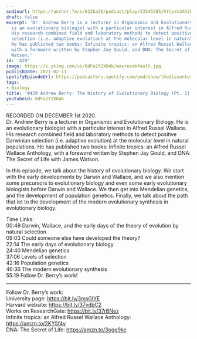 ```yaml
---
audiourl: https://anchor.fm/s/822ba20/podcast/play/23545585/https%3A%2F%2Fd3ctxlq1ktw2nl.cloudfront.net%2Fstaging%2F2020-11-5%2F862fa51d-adbd-75e0-a270-37ead489f450.m4a
draft: false
excerpt: 'Dr. Andrew Berry is a lecturer in Organismic and Evolutionary Biology. He
  is an evolutionary biologist with a particular interest in Alfred Russel Wallace.
  His research combined field and laboratory methods to detect positive Darwinian
  selection (i.e. adaptive evolution) at the molecular level in natural populations.
  He has published two books: Infinite tropics: an Alfred Russel Wallace Anthology,
  with a foreword written by Stephen Jay Gould, and DNA: The Secret of Life with James
  Watson.'
id: '429'
image: https://i.ytimg.com/vi/8dFa2Y2XO4k/maxresdefault.jpg
publishDate: 2021-02-11
spotifyEpisodeUrl: https://podcasters.spotify.com/pod/show/thedissenter/episodes/429-Andrew-Berry-The-History-of-Evolutionary-Biology-Pt--1-end29h
tags:
- Biology
title: '#429 Andrew Berry: The History of Evolutionary Biology (Pt. 1)'
youtubeid: 8dFa2Y2XO4k
---
```

<div class="timelinks">

RECORDED ON DECEMBER 1st 2020.  
Dr. Andrew Berry is a lecturer in Organismic and Evolutionary Biology. He is an evolutionary biologist with a particular interest in Alfred Russel Wallace. His research combined field and laboratory methods to detect positive Darwinian selection (i.e. adaptive evolution) at the molecular level in natural populations. He has published two books: Infinite tropics: an Alfred Russel Wallace Anthology, with a foreword written by Stephen Jay Gould, and DNA: The Secret of Life with James Watson.

In this episode, we talk about the history of evolutionary biology. We start with the early developments by Darwin and Wallace, and we also mention some precursors to evolutionary biology and even some early evolutionary biologists before Darwin and Wallace. We then get into Mendelian genetics, and the development of population genetics. Finally, we talk about the path that let to the development of the modern evolutionary synthesis in evolutionary biology.

Time Links:  
<time>00:49</time> Darwin, Wallace, and the early days of the theory of evolution by natural selection  
<time>09:03</time> Could someone else have developed the theory?  
<time>22:14</time> The early days of evolutionary biology  
<time>24:40</time> Mendelian genetics  
<time>37:06</time> Levels of selection  
<time>42:16</time> Population genetics  
<time>46:36</time> The modern evolutionary synthesis  
<time>55:19</time> Follow Dr. Berry’s work!

---

Follow Dr. Berry’s work:  
University page: https://bit.ly/3msGlYE  
Harvard website: https://bit.ly/37vdbC2  
Works on ResearchGate: https://bit.ly/37rBNez  
Infinite tropics: an Alfred Russel Wallace Anthology: https://amzn.to/2KY5f4v  
DNA: The Secret of Life: https://amzn.to/3ogg9ke
</div>

